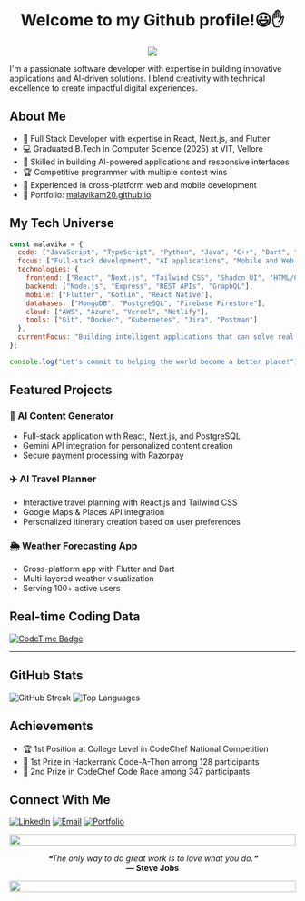 <p align="center">
  <h1 align="center">Welcome to my Github profile!😃✋</h1>
</p>
<p align="center">
  <a align="center" href="https://github.com/DenverCoder1/readme-typing-svg"><img src="https://readme-typing-svg.herokuapp.com?&font=Fira+Code&color=F75C7E&size=25&lines=Full+Stack+Developer;Mobile+App+Engineer;AI+Enthusiast;Problem+Solver" /></a>
</p>

<p>I'm a passionate software developer with expertise in building innovative applications and AI-driven solutions. I blend creativity with technical excellence to create impactful digital experiences.</p>

## About Me
- 🚀 Full Stack Developer with expertise in React, Next.js, and Flutter
- 💻 Graduated B.Tech in Computer Science (2025) at VIT, Vellore
- 🌟 Skilled in building AI-powered applications and responsive interfaces
- 🏆 Competitive programmer with multiple contest wins
- 📱 Experienced in cross-platform web and mobile development
- 🔗 Portfolio: [malavikam20.github.io](https://malavikam20.github.io)

## My Tech Universe

```javascript
const malavika = {
  code: ["JavaScript", "TypeScript", "Python", "Java", "C++", "Dart", "Swift"],
  focus: ["Full-stack development", "AI applications", "Mobile and Web development"],
  technologies: {
    frontend: ["React", "Next.js", "Tailwind CSS", "Shadcn UI", "HTML/CSS"],
    backend: ["Node.js", "Express", "REST APIs", "GraphQL"],
    mobile: ["Flutter", "Kotlin", "React Native"],
    databases: ["MongoDB", "PostgreSQL", "Firebase Firestore"],
    cloud: ["AWS", "Azure", "Vercel", "Netlify"],
    tools: ["Git", "Docker", "Kubernetes", "Jira", "Postman"]
  },
  currentFocus: "Building intelligent applications that can solve real-world problems"
};

console.log("Let's commit to helping the world become a better place!");
```

## Featured Projects

### 🤖 AI Content Generator
- Full-stack application with React, Next.js, and PostgreSQL
- Gemini API integration for personalized content creation
- Secure payment processing with Razorpay

### ✈️ AI Travel Planner
- Interactive travel planning with React.js and Tailwind CSS
- Google Maps & Places API integration
- Personalized itinerary creation based on user preferences

### 🌦️ Weather Forecasting App
- Cross-platform app with Flutter and Dart
- Multi-layered weather visualization
- Serving 100+ active users

## Real-time Coding Data

[![CodeTime Badge](https://img.shields.io/endpoint?style=social&color=222&url=https%3A%2F%2Fapi.codetime.dev%2Fshield%3Fid%3D24975%26project%3D%26in=0)](https://codetime.dev)

------

## GitHub Stats

![GitHub Streak](https://github-readme-streak-stats.herokuapp.com/?user=malavikam20&theme=radical&hide_border=true)
![Top Languages](https://github-readme-stats.vercel.app/api/top-langs/?username=malavikam20&theme=radical&show_icons=true&hide_border=true&layout=compact)

## Achievements
- 🏆 1st Position at College Level in CodeChef National Competition 
- 🥇 1st Prize in Hackerrank Code-A-Thon among 128 participants
- 🥈 2nd Prize in CodeChef Code Race among 347 participants

## Connect With Me
<p align="left">
  <a href="https://linkedin.com/in/malavikam20" target="_blank"><img src="https://img.shields.io/badge/LinkedIn-0077B5?style=for-the-badge&logo=linkedin&logoColor=white" alt="LinkedIn"/></a>
  <a href="mailto:malavika.mv20@gmail.com" target="_blank"><img src="https://img.shields.io/badge/Email-D14836?style=for-the-badge&logo=gmail&logoColor=white" alt="Email"/></a>
  <a href="https://malavikam20.github.io" target="_blank"><img src="https://img.shields.io/badge/Portfolio-000000?style=for-the-badge&logo=About.me&logoColor=white" alt="Portfolio"/></a>
</p>

<div align="center">
  <img src="https://i.imgur.com/dBaSKWF.gif" height="20" width="100%">
  <p align="center">
    <i>❝The only way to do great work is to love what you do.❞</i><br>
    <b>― Steve Jobs</b>
  </p>
  <img src="https://i.imgur.com/dBaSKWF.gif" height="20" width="100%">
</div>
